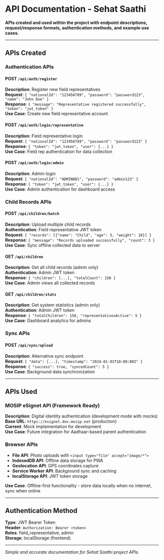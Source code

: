# API Documentation - Sehat Saathi

**APIs created and used within the project with endpoint descriptions, request/response formats, authentication methods, and example use cases.**

---

## APIs Created

### Authentication APIs

#### POST `/api/auth/register`
**Description**: Register new field representatives  
**Request**: `{ "nationalId": "123456789", "password": "password123", "name": "John Doe" }`  
**Response**: `{ "message": "Representative registered successfully", "token": "jwt_token" }`  
**Use Case**: Create new field representative account

#### POST `/api/auth/login/representative`
**Description**: Field representative login  
**Request**: `{ "nationalId": "123456789", "password": "password123" }`  
**Response**: `{ "token": "jwt_token", "user": {...} }`  
**Use Case**: Field rep authentication for data collection

#### POST `/api/auth/login/admin`
**Description**: Admin login  
**Request**: `{ "nationalId": "ADMIN001", "password": "admin123" }`  
**Response**: `{ "token": "jwt_token", "user": {...} }`  
**Use Case**: Admin authentication for dashboard access

### Child Records APIs

#### POST `/api/children/batch`
**Description**: Upload multiple child records  
**Authentication**: Field representative JWT token  
**Request**: `{ "records": [{"name": "Child", "age": 5, "weight": 18}] }`  
**Response**: `{ "message": "Records uploaded successfully", "count": 3 }`  
**Use Case**: Sync offline collected data to server

#### GET `/api/children`
**Description**: Get all child records (admin only)  
**Authentication**: Admin JWT token  
**Response**: `{ "children": [...], "totalCount": 150 }`  
**Use Case**: Admin views all collected records

#### GET `/api/children/stats`
**Description**: Get system statistics (admin only)  
**Authentication**: Admin JWT token  
**Response**: `{ "totalChildren": 150, "representativesActive": 5 }`  
**Use Case**: Dashboard analytics for admins

### Sync APIs

#### POST `/api/sync/upload`
**Description**: Alternative sync endpoint  
**Request**: `{ "data": [...], "timestamp": "2024-01-01T10:00:00Z" }`  
**Response**: `{ "success": true, "syncedCount": 5 }`  
**Use Case**: Background data synchronization

---

## APIs Used

### MOSIP eSignet API (Framework Ready)
**Description**: Digital identity authentication (development mode with mocks)  
**Base URL**: `https://esignet.dev.mosip.net` (production)  
**Current**: Mock implementation for development  
**Use Case**: Future integration for Aadhaar-based parent authentication

### Browser APIs
- **File API**: Photo uploads with `<input type="file" accept="image/*">`
- **IndexedDB API**: Offline data storage for PWA
- **Geolocation API**: GPS coordinates capture  
- **Service Worker API**: Background sync and caching
- **localStorage API**: JWT token storage

**Use Case**: Offline-first functionality - store data locally when no internet, sync when online

---

## Authentication Method
**Type**: JWT Bearer Token  
**Header**: `Authorization: Bearer <token>`  
**Roles**: field_representative, admin  
**Storage**: localStorage (frontend)

---

*Simple and accurate documentation for Sehat Saathi project APIs.*